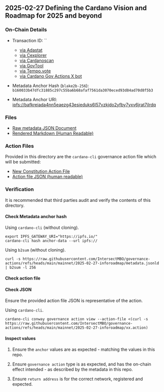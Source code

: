 ## 2025-02-27 Defining the Cardano Vision and Roadmap for 2025 and beyond

### On-Chain Details

- Transaction ID: ``
  - [via Adastat](https://adastat.net/transactions/)
  - [via Cexplorer](https://cexplorer.io/tx/)
  - [via Cardanoscan](https://cardanoscan.io/tx/)
  - [via GovTool](https://gov.tools/governance_actions/#0)
  - [via Tempo.vote](https://tempo.vote/governance-actions)
  - [via Cardano Gov Actions X bot](https://x.com/GovActions/status/) 

- Metadata Anchor Hash (`blake2b-256`): `b160033b47dfc31885c297c55ba6b68afaf7561da3070eced93d84ad70d8f5b3`
- Metadata Anchor URI: <ipfs://bafkreiada4nn5eaezg43esieduks6l57vzkjdo2yfby7yxv6jrat7ilrdq>

### Files

- [Raw metadata JSON Document](./metadata.jsonld)
- [Rendered Markdown (Human Readable)](./metadata.jsonld.md)

### Action Files

Provided in this directory are the `cardano-cli` governance action file which will be submitted:

- [New Constitution Action File](./new-const-replace-interim.action)
- [Action file JSON (human readable)](./new-const-replace-interim.action.json)

### Verification

It is recommended that third parties audit and verify the contents of this directory.

#### Check Metadata anchor hash

Using `cardano-cli` (without cloning).

```shell
export IPFS_GATEWAY_URI="https://ipfs.io/"
cardano-cli hash anchor-data --url ipfs://
```

Using `b2sum` (without cloning).

```shell
curl -s https://raw.githubusercontent.com/IntersectMBO/governance-actions/refs/heads/main/mainnet/2025-02-27-inforoadmap/metadata.jsonld | b2sum -l 256
```

#### Check action file

#### Check JSON

Ensure the provided action file JSON is representative of the action.

Using `cardano-cli`.

```shell
cardano-cli conway governance action view --action-file <(curl -s https://raw.githubusercontent.com/IntersectMBO/governance-actions/refs/heads/main/mainnet/2025-02-27-inforoadmap/xx.action)
```

#### Inspect values

1. Ensure the `anchor` values are as expected - matching the values in this repo.

2. Ensure `governance action` type is as expected, and has the on-chain effect intended - as described by the metadata in this repo.

3. Ensure `return address` is for the correct network, registered and expected.

